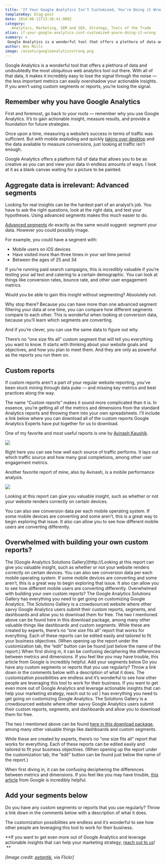 ```yaml
---
title: 'If Your Google Analytics Isn’t Customized, You’re Doing it Wrong'
templateKey: blog-post
date: 2014-06-11T13:36:41.000Z
category: 
  -Analytics, Marketing, SEM and SEO, Strategy, Tools of the Trade
alias: if-your-google-analytics-isnt-customized-youre-doing-it-wrong
summary: > 
 Google Analytics is a wonderful tool that offers a plethora of data and undoubtedly the most ubiquitous web analytics tool out there. With all of that data, it makes it incredibly easy to lose the signal through the noise — the less important metrics can easily overshadow your actionable insights. If you aren’t using custom segments or reports, you’re losing the signal.
author: Wes Mills
image: /assets/googleanalyticsstrong.png
---
```


Google Analytics is a wonderful tool that offers a plethora of data and undoubtedly the most ubiquitous web analytics tool out there. With all of that data, it makes it incredibly easy to lose the signal through the noise — the less important metrics can easily overshadow your actionable insights. If you aren’t using custom segments or reports, you’re losing the signal.

Remember why you have Google Analytics
--------------------------------------

First and foremost, go back to your roots — remember why you use Google Analytics. It’s to gain actionable insight, measure results, and provide a foundation for future strategies.

Once upon a time, measuring a website’s success in terms of traffic was sufficient. But with mobile exploding and quickly [taking over desktop](http://www.smartinsights.com/mobile-marketing/mobile-marketing-analytics/mobile-marketing-statistics/) and the data available to measure conversions, just looking at traffic isn’t enough.

Google Analytics offers a platform full of data that allows you to be as creative as you can and view your data in endless amounts of ways. I look at it as a blank canvas waiting for a picture to be painted.

Aggregate data is irrelevant: Advanced segments
-----------------------------------------------

Looking for real insights can be the hardest part of an analyst’s job. You have to ask the right questions, look at the right data, and test your hypotheses. Using advanced segments makes this much easier to do.

[Advanced segments](https://support.google.com/analytics/answer/3123951?hl=en&ref_topic=3123779) do exactly as the same would suggest: segment your data. However you could possibly image.

For example, you could have a segment with:

*   Mobile users on iOS devices
*   Have visited more than three times in your set time period
*   Between the ages of 25 and 34

If you’re running paid search campaigns, this is incredibly valuable if you’re testing your ad text and catering to a certain demographic. You can look at things like conversion rates, bounce rate, and other user engagement metrics.

Would you be able to gain this insight without segmenting? Absolutely not.

Why stop there? Because you can have more than one advanced segment filtering your data at one time, you can compare how different segments compare to each other. This is wonderful when looking at conversion data, because you’ll learn which segments are converting.

And if you’re clever, you can use the same data to figure out why.

There’s no “one size fits all” custom segment that will tell you everything you want to know. It starts with thinking about your website goals and objectives, and how you plan to meet them. And they are only as powerful as the reports you run them on. 

Custom reports
--------------

If custom reports aren’t a part of your regular website reporting, you’ve been stuck mining through data puke — and missing key metrics and best practices along the way.

The name “Custom reports” makes it sound more complicated than it is. In essence, you’re getting all of the metrics and dimensions from the standard Analytics reports and throwing them into your own spreadsheets. I’ll include a link below where you can download all of the custom reports Google Analytics Experts have put together for us to download.

One of my favorite and most useful reports is one by [Avinash Kaushik](http://www.kaushik.net/avinash/).

![](/assets/screen_shot_2014-06-10_at_9.18.34_am.png)

Right here you can see how well each source of traffic performs. It lays out which traffic source and how many goal completions, among other user engagement metrics.

Another favorite report of mine, also by Avinash, is a mobile performance analysis.

![](/assets/screen_shot_2014-06-10_at_9.31.54_am.png)

Looking at this report can give you valuable insight, such as whether or not your website renders correctly on certain devices.

You can also see conversion data per each mobile operating system. If some mobile devices are converting and some aren’t, this is a great way to begin exploring that issue. It also can allow you to see how different mobile users are converting differently.

Overwhelmed with building your own custom reports? 
---------------------------------------------------

The [Google Analytics Solutions Gallery](http://Looking at this report can give you valuable insight, such as whether or not your website renders correctly on certain devices. You can also see conversion data per each mobile operating system. If some mobile devices are converting and some aren’t, this is a great way to begin exploring that issue. It also can allow you to see how different mobile users are converting differently.  Overwhelmed with building your own custom reports?  The Google Analytics Solutions Gallery has everything you need to get going on customizing Google Analytics. The Solutions Gallery is a crowdsourced website where other savvy Google Analytics users submit their custom reports, segments, and dashboards and allow you to download them for free.   The two I mentioned above can be found here in this download package, among many other valuable things like dashboards and custom segments.  While these are created by experts, there’s no “one size fits all” report that works for everything. Each of these reports can be edited easily and tailored to fit your business objectives. (When opening up the report under the customization tab, the “edit” button can be found just below the name of the report.)   When first diving in, it can be confusing deciphering the differences between metrics and dimensions. If you feel like you may have trouble, this article from Google is incredibly helpful.  Add your segments below Do you have any custom segments or reports that you use regularly? Throw a link down in the comments below with a description of what it does.   The customization possibilities are endless and it’s wonderful to see how other people are leveraging this tool to work for their business.   If you want to get even more out of Google Analytics and leverage actionable insights that can help your marketing strategy, reach out to us! ) has everything you need to get going on customizing Google Analytics. The Solutions Gallery is a crowdsourced website where other savvy Google Analytics users submit their custom reports, segments, and dashboards and allow you to download them for free.

The two I mentioned above can be found [here in this download package](http://www.google.com/analytics/gallery/#posts/search/%3F_.viewId%3DVMoVbW3LQbyo87ymcFDxCQ/), among many other valuable things like dashboards and custom segments.

While these are created by experts, there’s no “one size fits all” report that works for everything. Each of these reports can be edited easily and tailored to fit your business objectives. (When opening up the report under the customization tab, the “edit” button can be found just below the name of the report.)

When first diving in, it can be confusing deciphering the differences between metrics and dimensions. If you feel like you may have trouble, [this article](https://support.google.com/analytics/answer/1033861?hl=en) from Google is incredibly helpful.

Add your segments below
-----------------------

Do you have any custom segments or reports that you use regularly? Throw a link down in the comments below with a description of what it does.

The customization possibilities are endless and it’s wonderful to see how other people are leveraging this tool to work for their business.

**If you want to get even more out of Google Analytics and leverage actionable insights that can help your marketing strategy, [reach out to us](http://www.digett.com/contact-us)!  **

_\[Image credit: [petantik](https://www.flickr.com/photos/petantik/), via Flickr\]_